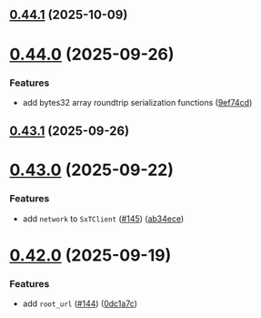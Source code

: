 ## [0.44.1](https://github.com/spaceandtimefdn/sxt-proof-of-sql-sdk/compare/v0.44.0...v0.44.1) (2025-10-09)



# [0.44.0](https://github.com/spaceandtimefdn/sxt-proof-of-sql-sdk/compare/v0.43.1...v0.44.0) (2025-09-26)


### Features

* add bytes32 array roundtrip serialization functions ([9ef74cd](https://github.com/spaceandtimefdn/sxt-proof-of-sql-sdk/commit/9ef74cd6c7065087544da84e9130ae59d4ea3b31))



## [0.43.1](https://github.com/spaceandtimefdn/sxt-proof-of-sql-sdk/compare/v0.43.0...v0.43.1) (2025-09-26)



# [0.43.0](https://github.com/spaceandtimefdn/sxt-proof-of-sql-sdk/compare/v0.42.0...v0.43.0) (2025-09-22)


### Features

* add `network` to `SxTClient` ([#145](https://github.com/spaceandtimefdn/sxt-proof-of-sql-sdk/issues/145)) ([ab34ece](https://github.com/spaceandtimefdn/sxt-proof-of-sql-sdk/commit/ab34ece458e6e7e2695158f2de41f2e596149116))



# [0.42.0](https://github.com/spaceandtimefdn/sxt-proof-of-sql-sdk/compare/v0.41.2...v0.42.0) (2025-09-19)


### Features

* add `root_url` ([#144](https://github.com/spaceandtimefdn/sxt-proof-of-sql-sdk/issues/144)) ([0dc1a7c](https://github.com/spaceandtimefdn/sxt-proof-of-sql-sdk/commit/0dc1a7c7a9b04647b98a19d49a3ece1254f2ca8c))



